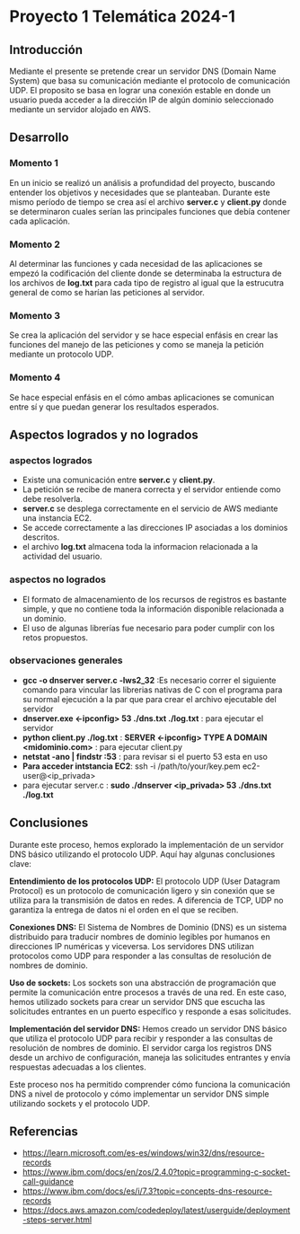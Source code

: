# Proyecto 1 Telemática 2024-1

## Introducción

Mediante el presente se pretende crear un servidor DNS (Domain Name System) que basa su comunicación mediante el protocolo de comunicación UDP.
El proposito se basa en lograr una conexión estable en donde un usuario pueda acceder a la dirección IP de algún dominio seleccionado mediante un servidor alojado en AWS.

## Desarrollo

### Momento 1
En un inicio se realizó un análisis a profundidad del proyecto, buscando entender los objetivos y necesidades que se planteaban. 
Durante este mismo período de tiempo se crea así el archivo **server.c** y **client.py** donde se determinaron cuales serían las principales funciones que debía contener cada aplicación.

### Momento 2
Al determinar las funciones y cada necesidad de las aplicaciones se empezó la codificación del cliente donde se determinaba la estructura de los archivos de **log.txt** para cada tipo de registro al igual que la estrucutra general de como se harían las peticiones al servidor.

### Momento 3
Se crea la aplicación del servidor y se hace especial enfásis en crear las funciones del manejo de las peticiones y como se maneja la petición mediante un protocolo UDP.

### Momento 4
Se hace especial enfásis en el cómo ambas aplicaciones se comunican entre sí y que puedan generar los resultados esperados.


## Aspectos logrados y no logrados

### aspectos logrados
- Existe una comunicación entre **server.c** y **client.py**.
- La petición se recibe de manera correcta y el servidor entiende como debe resolverla.
- **server.c** se desplega correctamente en el servicio de AWS mediante una instancia EC2.
- Se accede correctamente a las direcciones IP asociadas a los dominios descritos.
- el archivo **log.txt** almacena toda la informacion relacionada a la actividad del usuario.

### aspectos no logrados

- El formato de almacenamiento de los recursos de registros es bastante simple, y que no contiene toda la información disponible relacionada a un dominio.
- El uso de algunas librerías fue necesario para poder cumplir con los retos propuestos.

### observaciones generales

- **gcc -o dnserver server.c -lws2_32**
  :Es necesario correr el siguiente comando para vincular las librerias nativas de C con el programa para su normal ejecución a la par que para crear el archivo ejecutable del servidor
- **dnserver.exe <-ipconfig> 53 ./dns.txt ./log.txt** : para ejecutar el servidor
- **python client.py ./log.txt** : **SERVER <-ipconfig> TYPE A DOMAIN <midominio.com>** : para ejecutar client.py
- **netstat -ano | findstr :53** : para revisar si el puerto 53 esta en uso
- **Para acceder intstancia EC2**: ssh -i /path/to/your/key.pem ec2-user@<ip_privada>
- para ejecutar server.c : **sudo ./dnserver <ip_privada> 53 ./dns.txt ./log.txt**


## Conclusiones 

Durante este proceso, hemos explorado la implementación de un servidor DNS básico utilizando el protocolo UDP. Aquí hay algunas conclusiones clave:

**Entendimiento de los protocolos UDP:** El protocolo UDP (User Datagram Protocol) es un protocolo de comunicación ligero y sin conexión que se utiliza para la transmisión de datos en redes. A diferencia de TCP, UDP no garantiza la entrega de datos ni el orden en el que se reciben.

**Conexiones DNS:** El Sistema de Nombres de Dominio (DNS) es un sistema distribuido para traducir nombres de dominio legibles por humanos en direcciones IP numéricas y viceversa. Los servidores DNS utilizan protocolos como UDP para responder a las consultas de resolución de nombres de dominio.

**Uso de sockets:** Los sockets son una abstracción de programación que permite la comunicación entre procesos a través de una red. En este caso, hemos utilizado sockets para crear un servidor DNS que escucha las solicitudes entrantes en un puerto específico y responde a esas solicitudes.

**Implementación del servidor DNS:** Hemos creado un servidor DNS básico que utiliza el protocolo UDP para recibir y responder a las consultas de resolución de nombres de dominio. El servidor carga los registros DNS desde un archivo de configuración, maneja las solicitudes entrantes y envía respuestas adecuadas a los clientes.

Este proceso nos ha permitido comprender cómo funciona la comunicación DNS a nivel de protocolo y cómo implementar un servidor DNS simple utilizando sockets y el protocolo UDP.

## Referencias

- https://learn.microsoft.com/es-es/windows/win32/dns/resource-records
- https://www.ibm.com/docs/en/zos/2.4.0?topic=programming-c-socket-call-guidance
- https://www.ibm.com/docs/es/i/7.3?topic=concepts-dns-resource-records
- https://docs.aws.amazon.com/codedeploy/latest/userguide/deployment-steps-server.html
